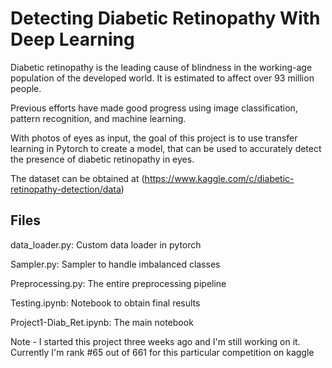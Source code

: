 # Detecting Diabetic Retinopathy With Deep Learning

Diabetic retinopathy is the leading cause of blindness in the working-age population of the developed world. It is estimated to affect over 93 million people.

Previous efforts have made good progress using image classification, pattern recognition, and machine learning. 

With photos of eyes as input, the goal of this project is to use transfer learning in Pytorch to create a model, that can be used to accurately detect the presence of diabetic retinopathy in eyes.

The dataset can be obtained at (https://www.kaggle.com/c/diabetic-retinopathy-detection/data)

## Files

data_loader.py: Custom data loader in pytorch

Sampler.py: Sampler to handle imbalanced classes

Preprocessing.py: The entire preprocessing pipeline

Testing.ipynb: Notebook to obtain final results

Project1-Diab_Ret.ipynb: The main notebook

Note - I started this project three weeks ago and I'm still working on it. Currently I'm rank #65 out of 661 for this particular competition on kaggle
